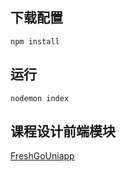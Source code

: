 
## 下载配置
`npm install`

## 运行
`nodemon index`

## 课程设计前端模块
[FreshGoUniapp](https://github.com/Linghucong1999/FreshGoUniapp)